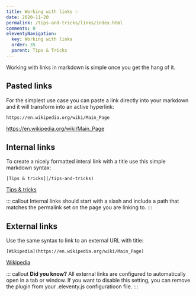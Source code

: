 ```yaml
---
title: Working with links 💡 
date: 2020-11-20
permalink: /tips-and-tricks/links/index.html
comments: 0
eleventyNavigation:
  key: Working with links
  order: 35
  parent: Tips & Tricks
---
```

Working with links in markdown is simple once you get the hang of it. 

## Pasted links

For the simplest use case you can paste a link directly into your markdown and it will transform into an active hyperlink:

```
https://en.wikipedia.org/wiki/Main_Page
```
https://en.wikipedia.org/wiki/Main_Page

## Internal links

To create a nicely formatted interal link with a title use this simple markdown syntax:

```
[Tips & tricks](/tips-and-tricks)
```
[Tips & tricks](/tips-and-tricks)

::: callout 
Internal links should start with a slash and include a path that matches the permalink set on the page you are linking to.
:::

## External links

Use the same syntax to link to an external URL with title:

```
[Wikipedia](https://en.wikipedia.org/wiki/Main_Page)
```

[Wikipedia](https://en.wikipedia.org/wiki/Main_Page)

::: callout 
**Did you know?** All external links are configured to automatically open in a tab or window. If you want to disable this setting, you can remove the plugin from your .eleventy.js configuratioon file.
:::